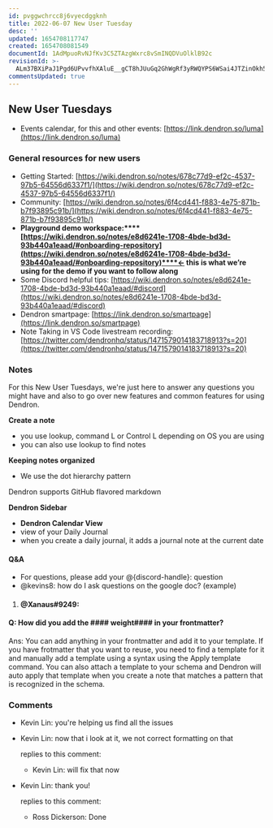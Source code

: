 ```yaml
---
id: pvggwchrcc8j6vyecdggknh
title: 2022-06-07 New User Tuesday
desc: ''
updated: 1654708117747
created: 1654708081549
documentId: 1AdMpuoRvNJfKv3C5ZTAzgWxrc8vSmINQDVuOlklB92c
revisionId: >-
  ALm37BXiPaJ1Pgd6UPvvfhXAluE__gCT8hJUuGq2GhWgRf3yRWQYPS6WSai4JTZinOkh5oExInggiJkBuLJ9LQ
commentsUpdated: true
---
```

## New User Tuesdays

- Events calendar, for this and other events: [https://link.dendron.so/luma](https://link.dendron.so/luma) 

### General resources for new users

- Getting Started: [https://wiki.dendron.so/notes/678c77d9-ef2c-4537-97b5-64556d6337f1/](https://wiki.dendron.so/notes/678c77d9-ef2c-4537-97b5-64556d6337f1/) 
- Community: [https://wiki.dendron.so/notes/6f4cd441-f883-4e75-871b-b7f93895c91b/](https://wiki.dendron.so/notes/6f4cd441-f883-4e75-871b-b7f93895c91b/)
- **Playground demo workspace:****[https://wiki.dendron.so/notes/e8d6241e-1708-4bde-bd3d-93b440a1eaad/#onboarding-repository](https://wiki.dendron.so/notes/e8d6241e-1708-4bde-bd3d-93b440a1eaad/#onboarding-repository)****← this is what we’re using for the demo if you want to follow along**
- Some Discord helpful tips: [https://wiki.dendron.so/notes/e8d6241e-1708-4bde-bd3d-93b440a1eaad/#discord](https://wiki.dendron.so/notes/e8d6241e-1708-4bde-bd3d-93b440a1eaad/#discord) 
- Dendron smartpage: [https://link.dendron.so/smartpage](https://link.dendron.so/smartpage) 
- Note Taking in VS Code livestream recording: [https://twitter.com/dendronhq/status/1471579014183718913?s=20](https://twitter.com/dendronhq/status/1471579014183718913?s=20) 

### Notes

For this New User Tuesdays, we're just here to answer any questions you might have and also to go over new features and common features for using Dendron. 

**Create a note**
- you use lookup,  command L or Control L depending on OS you are using
- you can also use lookup to find notes

**Keeping notes organized**
- We use the dot hierarchy pattern

Dendron supports GitHub flavored markdown

**Dendron Sidebar**
- **Dendron Calendar View**
 - view of your Daily Journal
 - when you create a daily journal, it adds a journal note at the current date

#### Q&A

- For questions, please add your @{discord-handle}: question
- @kevins8: how do I ask questions on the google doc? (example)

1. #### @Xanaus#9249: 

#### Q: How did you add the #### weight####  in your frontmatter?

Ans: You can add anything in your frontmatter and add it to your template. If you have frotmatter that you want to reuse, you need to find a template for it and manually add a template using a syntax using the Apply template command. You can also attach a template to your schema and Dendron will auto apply that template when you create a note that matches a pattern that is recognized in the schema.


### Comments

 - Kevin Lin:  you're helping us find all the issues
- Kevin Lin:  now that i look at it, we not correct formatting on that

	 replies to this comment: 

	 - Kevin Lin: will fix that now
- Kevin Lin:  thank you!

	 replies to this comment: 

	 - Ross Dickerson: Done
